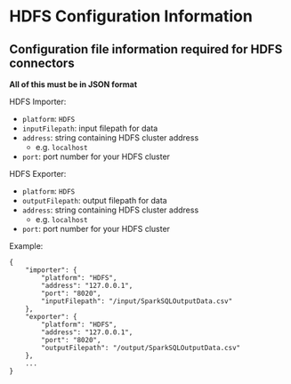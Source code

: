 # HDFS Configuration Information

## Configuration file information required for HDFS connectors

**All of this must be in JSON format**

HDFS Importer:

- `platform`: `HDFS`
- `inputFilepath`: input filepath for data
- `address`: string containing HDFS cluster address
  - e.g. `localhost`
- `port`: port number for your HDFS cluster

HDFS Exporter:

- `platform`: `HDFS`
- `outputFilepath`: output filepath for data
- `address`: string containing HDFS cluster address
  - e.g. `localhost`
- `port`: port number for your HDFS cluster

Example:

```
{
    "importer": {
        "platform": "HDFS",
        "address": "127.0.0.1",
        "port": "8020",
        "inputFilepath": "/input/SparkSQLOutputData.csv"
    },
    "exporter": {
        "platform": "HDFS",
        "address": "127.0.0.1",
        "port": "8020",
        "outputFilepath": "/output/SparkSQLOutputData.csv"
    },
    ...
}
```
